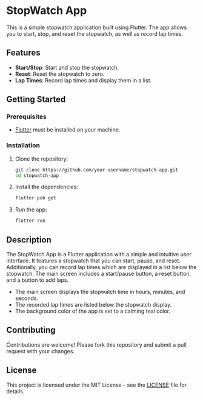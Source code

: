 # StopWatch App

This is a simple stopwatch application built using Flutter. The app allows you to start, stop, and reset the stopwatch, as well as record lap times.

## Features

- **Start/Stop**: Start and stop the stopwatch.
- **Reset**: Reset the stopwatch to zero.
- **Lap Times**: Record lap times and display them in a list.

## Getting Started

### Prerequisites

- [Flutter](https://flutter.dev/docs/get-started/install) must be installed on your machine.

### Installation

1. Clone the repository:
    ```sh
    git clone https://github.com/your-username/stopwatch-app.git
    cd stopwatch-app
    ```

2. Install the dependencies:
    ```sh
    flutter pub get
    ```

3. Run the app:
    ```sh
    flutter run
    ```

## Description

The StopWatch App is a Flutter application with a simple and intuitive user interface. It features a stopwatch that you can start, pause, and reset. Additionally, you can record lap times which are displayed in a list below the stopwatch. The main screen includes a start/pause button, a reset button, and a button to add laps.

- The main screen displays the stopwatch time in hours, minutes, and seconds.
- The recorded lap times are listed below the stopwatch display.
- The background color of the app is set to a calming teal color.

## Contributing

Contributions are welcome! Please fork this repository and submit a pull request with your changes.

## License

This project is licensed under the MIT License - see the [LICENSE](LICENSE) file for details.